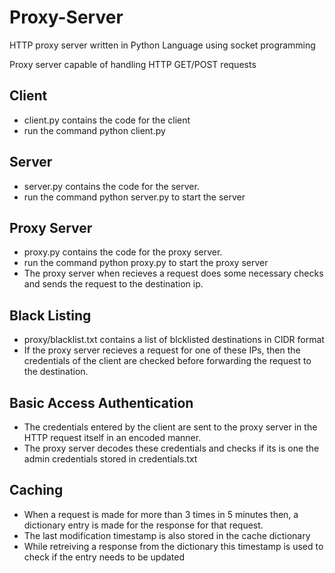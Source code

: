 # Proxy-Server
HTTP proxy server written in Python Language using socket programming

Proxy server capable of handling HTTP GET/POST requests

## Client
- client.py contains the code for the client
- run the command python client.py <remote ip port> <username> <password>
  
## Server
- server.py contains the code for the server.
- run the command python server.py <port name> to start the server

## Proxy Server
- proxy.py contains the code for the proxy server.
- run the command python proxy.py to start the proxy server
- The proxy server when recieves a request does some necessary checks and sends the request to the destination ip.

## Black Listing
- proxy/blacklist.txt contains a list of blcklisted destinations in CIDR format
- If the proxy server recieves a request for one of these IPs, then the credentials of the client are checked before forwarding the request to the destination.

## Basic Access Authentication
 - The credentials entered by the client are sent to the proxy server in the HTTP request itself in an encoded manner.
 - The proxy server decodes these credentials and checks if its is one the admin credentials stored in credentials.txt 
 
## Caching
- When a request is made for more than 3 times in 5 minutes then, a dictionary entry is made for the response for that request.
- The last modification timestamp is also stored in the cache dictionary
- While retreiving a response from the dictionary this timestamp is used to check if the entry needs to be updated
